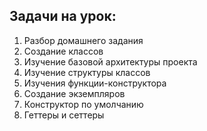 ## Задачи на урок:

1. Разбор домашнего задания
2. Создание классов
3. Изучение базовой архитектуры проекта
4. Изучение структуры классов
5. Изучения функции-конструктора 
6. Создание экземпляров
7. Конструктор по умолчанию
8. Геттеры и сеттеры



